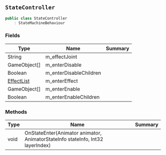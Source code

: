 ## `StateController`

```csharp
public class StateController
    : StateMachineBehaviour

```

### Fields

| Type | Name | Summary | 
| --- | --- | --- | 
| String | m_effectJoint |  | 
| GameObject[] | m_enterDisable |  | 
| Boolean | m_enterDisableChildren |  | 
| [EffectList](./EffectList.md) | m_enterEffect |  | 
| GameObject[] | m_enterEnable |  | 
| Boolean | m_enterEnableChildren |  | 


### Methods

| Type | Name | Summary | 
| --- | --- | --- | 
| void | OnStateEnter(Animator animator, AnimatorStateInfo stateInfo, Int32 layerIndex) |  | 


